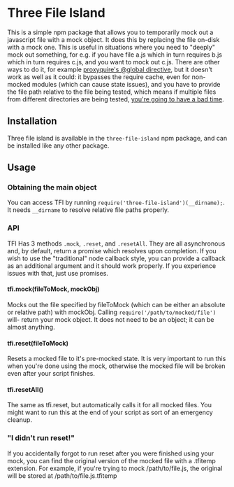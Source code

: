 # Three File Island

This is a simple npm package that allows you to temporarily mock out a javascript file
with a mock object. It does this by replacing the file on-disk with a mock one.
This is useful in situations where you need to "deeply" mock out
something, for e.g. if you have file a.js which in turn requires b.js which in turn
requires c.js, and you want to mock out c.js. There are other ways to do it, for
example [proxyquire's @global directive](https://github.com/thlorenz/proxyquire#globally-override-require),
but it doesn't work as well as it could: it bypasses the require cache, even for non-mocked modules
(which can cause state issues), and
you have to provide the file path relative to the file being tested, which means if multiple files from
different directories are being tested,
[you're going to have a bad time](https://cessnachick.files.wordpress.com/2015/08/youre-going-to-have-a-bad-time.png).

## Installation

Three file island is available in the `three-file-island` npm package, and can be
installed like any other package.

## Usage

### Obtaining the main object

You can access TFI by running `require('three-file-island')(__dirname);`.
It needs `__dirname` to resolve relative file paths properly.

### API

TFI Has 3 methods `.mock`, `.reset`, and `.resetAll`. They are all asynchronous
and, by default, return a promise which resolves upon completion. If you wish to use
the "traditional" node callback style, you can provide a callback as an additional argument
and it should work properly. If you experience issues with that, just use promises.

#### tfi.mock(fileToMock, mockObj)

Mocks out the file specified by fileToMock (which can be either an absolute
or relative path) with mockObj. Calling `require('/path/to/mocked/file')` will-
return your mock object. It does not need to be an object; it can be almost anything.

#### tfi.reset(fileToMock)

Resets a mocked file to it's pre-mocked state. It is very important to run this when you're done using the mock,
otherwise the mocked file will be broken even after your script finishes.

#### tfi.resetAll()

The same as tfi.reset, but automatically calls it for all mocked files. You might
want to run this at the end of your script as sort of an emergency cleanup.

### "I didn't run reset!"

If you accidentally forgot to run reset after you were finished using your mock,
you can find the original version of the mocked file with a .tfitemp extension.
For example, if you're trying to mock /path/to/file.js, the original will be stored
at /path/to/file.js.tfitemp
